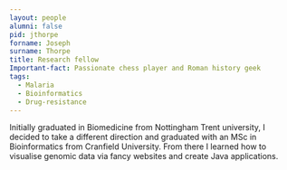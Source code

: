 ```yaml
---
layout: people
alumni: false
pid: jthorpe
forname: Joseph
surname: Thorpe
title: Research fellow
Important-fact: Passionate chess player and Roman history geek
tags:
  - Malaria
  - Bioinformatics
  - Drug-resistance
---
```


Initially graduated in Biomedicine from Nottingham Trent university, I decided to take a different direction and graduated with an MSc in Bioinformatics from Cranfield University. From there I learned how to visualise genomic data via fancy websites and create Java applications.
